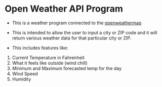# Open Weather API Program

- This is a weather program connected to the [openweathermap](https://openweathermap.org/api)
- This is intended to allow the user to input a city or ZIP code and it will return various weather data for that particular city or ZIP.

- This includes features like:

1) Current Temperature in Fahrenheit
2) What it feels like outside (wind chill)
3) Minimum and Maximum forecasted temp for the day
4) Wind Speed
5) Humidity
